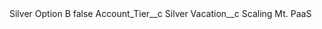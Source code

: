 <?xml version="1.0" encoding="UTF-8"?>
<CustomMetadata xmlns="http://soap.sforce.com/2006/04/metadata" xmlns:xsi="http://www.w3.org/2001/XMLSchema-instance" xmlns:xsd="http://www.w3.org/2001/XMLSchema">
    <label>Silver Option B</label>
    <protected>false</protected>
    <values>
        <field>Account_Tier__c</field>
        <value xsi:type="xsd:string">Silver</value>
    </values>
    <values>
        <field>Vacation__c</field>
        <value xsi:type="xsd:string">Scaling Mt. PaaS</value>
    </values>
</CustomMetadata>
